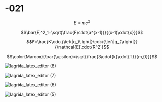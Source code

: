 # -021
$$E=mc^2$$

$$\bar{E}^2_1=\sqrt{\frac{F\cdot{a^{x-1}}}{(x-1)\cdot{x}}}$$

$$F=\frac{K\cdot{\left|q_1\right|}\cdot{\left|q_2\right|}}{\mathcal{E}\cdot{R^2}}$$

$$\color{Maroon}{\bar{\upsilon}=\sqrt{\frac{3\cdot{k}\cdot{T}}{m_0}}}$$

![lagrida_latex_editor (8)](https://user-images.githubusercontent.com/114472646/200515643-ba903a07-0d58-4731-9913-42763c5438aa.png)

![lagrida_latex_editor (7)](https://user-images.githubusercontent.com/114472646/200515796-4a5b13db-ee76-417c-97d8-04632fe87465.png)

![lagrida_latex_editor (6)](https://user-images.githubusercontent.com/114472646/200515841-4663f27c-15dc-4241-9fcf-fa5e73c062fc.png)

![lagrida_latex_editor (5)](https://user-images.githubusercontent.com/114472646/200515869-4ee37063-9664-45db-a899-bff143f9a021.png)
